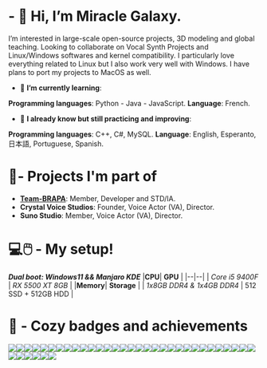 
# - 👋 Hi, I’m Miracle Galaxy.
I’m interested in large-scale open-source projects, 3D modeling and global teaching. Looking to collaborate on Vocal Synth Projects and Linux/Windows softwares and kernel compatibility. I particularly love everything related to Linux but I also work very well with Windows. I have plans to port my projects to MacOS as well.

- 🌱 **I’m currently learning**:

**Programming languages**: Python - Java - JavaScript.
**Language**: French.

- 🌸 **I already know but still practicing and improving**:

**Programming languages**: C++, C#, MySQL.
**Language**: English, Esperanto, 日本語, Portuguese, Spanish.

# 🎈- Projects I'm part of
- **[Team-BRAPA](https://github.com/Team-BRAPA)**: Member, Developer and STD/IA.
- **Crystal Voice Studios**: Founder, Voice Actor (VA), Director.
- **Suno Studio**: Member, Voice Actor (VA), Director.

# 💻🖱️ - My setup!
***Dual boot: Windows11 && Manjaro KDE***
|**CPU**| **GPU** |
|--|--|
| *Core i5 9400F* | *RX 5500 XT 8GB* |
|**Memory**| **Storage** |
| *1x8GB DDR4 & 1x4GB DDR4* | 512 SSD + 512GB HDD |

# 🔰 - Cozy badges and achievements
![](https://img.shields.io/badge/Wix-000?style=for-the-badge&logo=wix&logoColor=white)![](https://img.shields.io/badge/Wordpress-21759B?style=for-the-badge&logo=wordpress&logoColor=white)![](https://img.shields.io/badge/Adobe%20after%20affects-CF96FD?style=for-the-badge&logo=Adobe%20after%20effects&logoColor=393665)![](https://img.shields.io/badge/blender-%23F5792A.svg?style=for-the-badge&logo=blender&logoColor=white)![](https://img.shields.io/badge/gimp-5C5543?style=for-the-badge&logo=gimp&logoColor=white)![](https://img.shields.io/badge/Krita-203759?style=for-the-badge&logo=krita&logoColor=EEF37B)![](https://img.shields.io/badge/Coursera-0056D2?style=for-the-badge&logo=Coursera&logoColor=white)![](https://img.shields.io/badge/Edx-193A3E?style=for-the-badge&logo=edx&logoColor=white)![](https://img.shields.io/badge/Duolingo-58CC02?style=for-the-badge&logo=Duolingo&logoColor=white)![](https://img.shields.io/badge/Udemy-EC5252?style=for-the-badge&logo=Udemy&logoColor=white)![](https://img.shields.io/badge/.NET-512BD4?style=for-the-badge&logo=dotnet&logoColor=white)![](https://img.shields.io/badge/Microsoft-666666?style=for-the-badge&logo=microsoft&logoColor=white)![](https://img.shields.io/badge/OpenGL-FFFFFF?style=for-the-badge&logo=opengl)![](https://img.shields.io/badge/Nintendo_Switch-E60012?style=for-the-badge&logo=nintendo-switch&logoColor=white)![](https://img.shields.io/badge/Riot_Games-D32936?style=for-the-badge&logo=riot-games&logoColor=white)![](https://img.shields.io/badge/Steam-000000?style=for-the-badge&logo=steam&logoColor=white)![](https://img.shields.io/badge/apache%20netbeans-1B6AC6?style=for-the-badge&logo=apache%20netbeans%20IDE&logoColor=white)![](https://img.shields.io/badge/Eclipse-2C2255?style=for-the-badge&logo=eclipse&logoColor=white)![](https://img.shields.io/badge/Notepad++-90E59A.svg?style=for-the-badge&logo=notepad%2B%2B&logoColor=black)![](https://img.shields.io/badge/VIM-%2311AB00.svg?&style=for-the-badge&logo=vim&logoColor=white)![](https://img.shields.io/badge/VSCode-0078D4?style=for-the-badge&logo=visual%20studio%20code&logoColor=white)![](https://img.shields.io/badge/Visual_Studio-5C2D91?style=for-the-badge&logo=visual%20studio&logoColor=white)![](https://img.shields.io/badge/C-00599C?style=for-the-badge&logo=c&logoColor=white)![](https://img.shields.io/badge/C%23-239120?style=for-the-badge&logo=csharp&logoColor=white)![](https://img.shields.io/badge/C%2B%2B-00599C?style=for-the-badge&logo=c%2B%2B&logoColor=white)![](https://img.shields.io/badge/JavaScript-323330?style=for-the-badge&logo=javascript&logoColor=F7DF1E)![](https://img.shields.io/badge/Python-FFD43B?style=for-the-badge&logo=python&logoColor=blue)![](https://img.shields.io/badge/Google%20Sheets-34A853?style=for-the-badge&logo=google-sheets&logoColor=white)![](https://img.shields.io/badge/LibreOffice-18A303?style=for-the-badge&logo=LibreOffice&logoColor=white)![](https://img.shields.io/badge/Notion-000000?style=for-the-badge&logo=notion&logoColor=white)![](https://img.shields.io/badge/Arch_Linux-1793D1?style=for-the-badge&logo=arch-linux&logoColor=white)![](https://img.shields.io/badge/Fedora-294172?style=for-the-badge&logo=fedora&logoColor=white)![](https://img.shields.io/badge/Linux-FCC624?style=for-the-badge&logo=linux&logoColor=black)![](https://img.shields.io/badge/manjaro-35BF5C?style=for-the-badge&logo=manjaro&logoColor=white)![](https://img.shields.io/badge/Ubuntu-E95420?style=for-the-badge&logo=ubuntu&logoColor=white)![](https://img.shields.io/badge/Windows_11-0078d4?style=for-the-badge&logo=windows-11&logoColor=white)![](https://img.shields.io/badge/Colab-F9AB00?style=for-the-badge&logo=googlecolab&color=525252)

<!---
miraclegalaxy/miraclegalaxy is a ✨ special ✨ repository because its `README.md` (this file) appears on your GitHub profile.
You can click the Preview link to take a look at your changes.
--->
